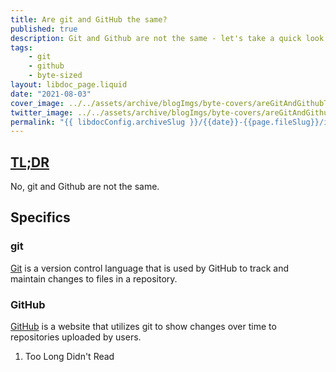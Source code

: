 ```yaml
---
title: Are git and GitHub the same?
published: true
description: Git and Github are not the same - let's take a quick look at the differences.
tags:
    - git
    - github
    - byte-sized
layout: libdoc_page.liquid
date: "2021-08-03"
cover_image: ../../assets/archive/blogImgs/byte-covers/areGitAndGithubTheSame.png
twitter_image: ../../assets/archive/blogImgs/byte-covers/areGitAndGithubTheSame.png
permalink: "{{ libdocConfig.archiveSlug }}/{{date}}-{{page.fileSlug}}/index.html"
---
```


<h2 id="tldr"> <a href="#tldr" aria-describedby="fn-1">TL;DR</a></h2>

No, git and Github are not the same.

## Specifics

### git

[Git](https://git-scm.com/) is a version control language that is used by GitHub to track and maintain changes to files in a repository.

### GitHub

[GitHub](https://github.com/) is a website that utilizes git to show changes over time to repositories uploaded by users.

<ol>
  <li id="fn-1"> Too Long Didn't Read</li>
</ol>
